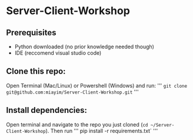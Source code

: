 # Server-Client-Workshop
## Prerequisites 
- Python downloaded (no prior knowledge needed though)
- IDE (reccomend visual studio code)

## Clone this repo:
Open Terminal (Mac/Linux) or Powershell (Windows) and run:
'''
`git clone git@github.com:miayim/Server-Client-Workshop.git`
'''

## Install dependencies:
Open terminal and navigate to the repo you just cloned (`cd ~/Server-Client-Workshop`).
Then run 
'''
pip install -r requirements.txt`
''' 
